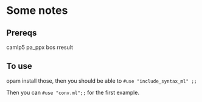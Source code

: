 
# Some notes

## Prereqs

camlp5
pa_ppx
bos
rresult

## To use

opam install those, then you should be able to `#use "include_syntax_ml" ;;`

Then you can `#use "conv.ml";;` for the first example.
